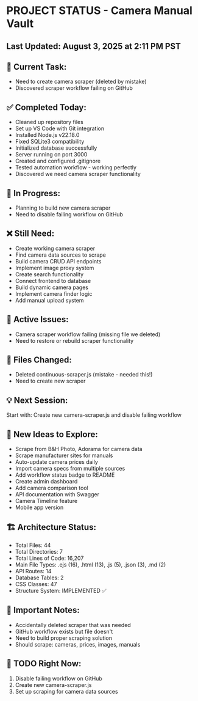 # PROJECT STATUS - Camera Manual Vault


## Last Updated: August 3, 2025 at 2:11 PM PST

## 🎯 Current Task:
- Need to create camera scraper (deleted by mistake)
- Discovered scraper workflow failing on GitHub


## ✅ Completed Today:
- Cleaned up repository files
- Set up VS Code with Git integration
- Installed Node.js v22.18.0
- Fixed SQLite3 compatibility
- Initialized database successfully
- Server running on port 3000
- Created and configured .gitignore
- Tested automation workflow - working perfectly
- Discovered we need camera scraper functionality


## 🔄 In Progress:
- Planning to build new camera scraper
- Need to disable failing workflow on GitHub


## ❌ Still Need:
- Create working camera scraper
- Find camera data sources to scrape
- Build camera CRUD API endpoints
- Implement image proxy system
- Create search functionality
- Connect frontend to database
- Build dynamic camera pages
- Implement camera finder logic
- Add manual upload system


## 🐛 Active Issues:
- Camera scraper workflow failing (missing file we deleted)
- Need to restore or rebuild scraper functionality


## 📁 Files Changed:
- Deleted continuous-scraper.js (mistake - needed this!)
- Need to create new scraper


## 💡 Next Session:
Start with: Create new camera-scraper.js and disable failing workflow


## 🚀 New Ideas to Explore:
- Scrape from B&H Photo, Adorama for camera data
- Scrape manufacturer sites for manuals
- Auto-update camera prices daily
- Import camera specs from multiple sources
- Add workflow status badge to README
- Create admin dashboard
- Add camera comparison tool
- API documentation with Swagger
- Camera Timeline feature
- Mobile app version


## 🏗️ Architecture Status:
- Total Files: 44
- Total Directories: 7
- Total Lines of Code: 16,207
- Main File Types: .ejs (16), .html (13), .js (5), .json (3), .md (2)
- API Routes: 14
- Database Tables: 2
- CSS Classes: 47
- Structure System: IMPLEMENTED ✅

## 📝 Important Notes:
- Accidentally deleted scraper that was needed
- GitHub workflow exists but file doesn't
- Need to build proper scraping solution
- Should scrape: cameras, prices, images, manuals


## 🔧 TODO Right Now:
1. Disable failing workflow on GitHub
2. Create new camera-scraper.js
3. Set up scraping for camera data sources